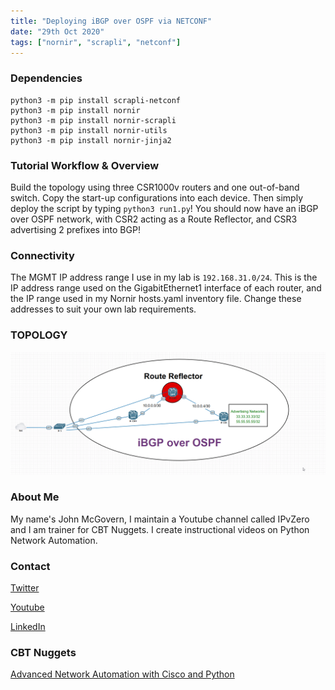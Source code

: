 ```yaml
---
title: "Deploying iBGP over OSPF via NETCONF"
date: "29th Oct 2020"
tags: ["nornir", "scrapli", "netconf"]
---
```


### Dependencies

```
python3 -m pip install scrapli-netconf
python3 -m pip install nornir
python3 -m pip install nornir-scrapli
python3 -m pip install nornir-utils
python3 -m pip install nornir-jinja2
```
### Tutorial Workflow & Overview

Build the topology using three CSR1000v routers and one out-of-band switch. Copy the start-up configurations into each device. Then simply deploy the script by typing ```python3 run1.py```!
You should now have an iBGP over OSPF network, with CSR2 acting as a Route Reflector, and CSR3 advertising 2 prefixes into BGP! 

### Connectivity 
The MGMT IP address range I use in my lab is ```192.168.31.0/24```. This is the IP address range used on the GigabitEthernet1 interface of each router, and the IP range used in my Nornir hosts.yaml inventory file. Change these addresses to suit your own lab requirements.

### TOPOLOGY

![alt text](https://github.com/IPvZero/scrapli_netconf_BGP/blob/main/images/ibgp.png?raw=true)

### About Me
My name's John McGovern, I maintain a Youtube channel called IPvZero and I am trainer for CBT Nuggets. 
I create instructional videos on Python Network Automation.

### Contact

[Twitter](https://twitter.com/IPvZero)

[Youtube](https://youtube.com/c/IPvZero)

[LinkedIn](https://www.linkedin.com/in/ipvzero)

### CBT Nuggets 

[Advanced Network Automation with Cisco and Python](http://learn.gg/adv-net)


